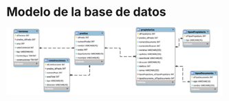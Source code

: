 # Modelo de la base de datos
![Modelo Entidad-Relacion](https://raw.githubusercontent.com/Juansecod/GeoSAT-test/main/Backend/config/database-ER.svg)
